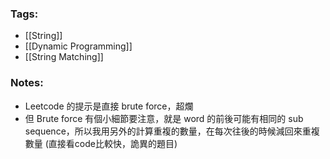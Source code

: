 ### Tags:
- [[String]]
- [[Dynamic Programming]]
- [[String Matching]]
### Notes:
- Leetcode 的提示是直接 brute force，超爛
- 但 Brute force 有個小細節要注意，就是 word 的前後可能有相同的 sub sequence，所以我用另外的計算重複的數量，在每次往後的時候減回來重複數量 (直接看code比較快，詭異的題目)